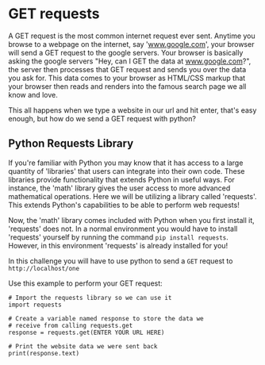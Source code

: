 # GET requests

A GET request is the most common internet request ever sent. Anytime you browse to a webpage on the internet, say 'www.google.com', your browser will send a GET request to the google servers. Your browser is basically asking the google servers "Hey, can I GET the data at www.google.com?", the server then processes that GET request and sends you over the data you ask for. This data comes to your browser as HTML/CSS markup that your browser then reads and renders into the famous search page we all know and love.

This all happens when we type a website in our url and hit enter, that's easy enough, but how do we send a GET request with python?

## Python Requests Library

If you're familiar with Python you may know that it has access to a large quantity of 'libraries' that users can integrate into their own code. These libraries provide functionality that extends Python in useful ways. For instance, the 'math' library gives the user access to more advanced mathematical operations. Here we will be utilizing a library called 'requests'. This extends Python's capabilities to be able to perform web requests!

Now, the 'math' library comes included with Python when you first install it, 'requests' does not. In a normal environment you would have to install 'requests' yourself by running the command `pip install requests`. However, in this environment 'requests' is already installed for you!

In this challenge you will have to use python to send a `GET` request to `http://localhost/one`

Use this example to perform your GET request:
```
# Import the requests library so we can use it
import requests

# Create a variable named response to store the data we
# receive from calling requests.get
response = requests.get(ENTER YOUR URL HERE)

# Print the website data we were sent back
print(response.text)
```
